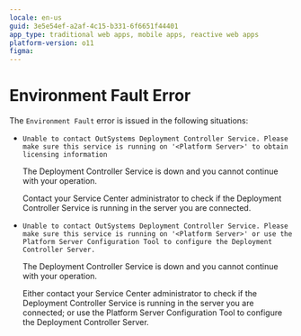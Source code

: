 ```yaml
---
locale: en-us
guid: 3e5e54ef-a2af-4c15-b331-6f6651f44401
app_type: traditional web apps, mobile apps, reactive web apps
platform-version: o11
figma:
---
```


# Environment Fault Error

The `Environment Fault` error is issued in the following situations:

* `Unable to contact OutSystems Deployment Controller Service. Please make sure this service is running on '<Platform Server>' to obtain licensing information`
  
    The Deployment Controller Service is down and you cannot continue with your operation.

    Contact your Service Center administrator to check if the Deployment Controller Service is running in the server you are connected.

* `Unable to contact OutSystems Deployment Controller Service. Please make sure this service is running on '<Platform Server>' or use the Platform Server Configuration Tool to configure the Deployment Controller Server.`
  
    The Deployment Controller Service is down and you cannot continue with your operation.

    Either contact your Service Center administrator to check if the Deployment Controller Service is running in the server you are connected; or use the Platform Server Configuration Tool to configure the Deployment Controller Server.
